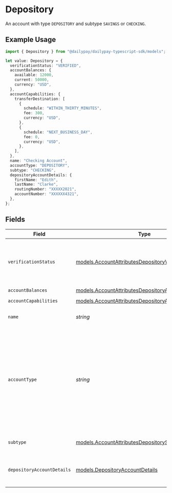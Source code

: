 # Depository

An account with type `DEPOSITORY` and subtype `SAVINGS` or `CHECKING`.

## Example Usage

```typescript
import { Depository } from "@dailypay/dailypay-typescript-sdk/models";

let value: Depository = {
  verificationStatus: "VERIFIED",
  accountBalances: {
    available: 12000,
    current: 50000,
    currency: "USD",
  },
  accountCapabilities: {
    transferDestination: [
      {
        schedule: "WITHIN_THIRTY_MINUTES",
        fee: 300,
        currency: "USD",
      },
      {
        schedule: "NEXT_BUSINESS_DAY",
        fee: 0,
        currency: "USD",
      },
    ],
  },
  name: "Checking Account",
  accountType: "DEPOSITORY",
  subtype: "CHECKING",
  depositoryAccountDetails: {
    firstName: "Edith",
    lastName: "Clarke",
    routingNumber: "XXXXX2021",
    accountNumber: "XXXXXX4321",
  },
};
```

## Fields

| Field                                                                                                                                                                  | Type                                                                                                                                                                   | Required                                                                                                                                                               | Description                                                                                                                                                            | Example                                                                                                                                                                |
| ---------------------------------------------------------------------------------------------------------------------------------------------------------------------- | ---------------------------------------------------------------------------------------------------------------------------------------------------------------------- | ---------------------------------------------------------------------------------------------------------------------------------------------------------------------- | ---------------------------------------------------------------------------------------------------------------------------------------------------------------------- | ---------------------------------------------------------------------------------------------------------------------------------------------------------------------- |
| `verificationStatus`                                                                                                                                                   | [models.AccountAttributesDepositoryVerificationStatus](../models/accountattributesdepositoryverificationstatus.md)                                                     | :heavy_check_mark:                                                                                                                                                     | A code that indicates the status of an account that is a destination for funds.                                                                                        | VERIFIED                                                                                                                                                               |
| `accountBalances`                                                                                                                                                      | [models.AccountAttributesDepositoryAccountBalances](../models/accountattributesdepositoryaccountbalances.md)                                                           | :heavy_check_mark:                                                                                                                                                     | N/A                                                                                                                                                                    |                                                                                                                                                                        |
| `accountCapabilities`                                                                                                                                                  | [models.AccountAttributesDepositoryAccountCapabilities](../models/accountattributesdepositoryaccountcapabilities.md)                                                   | :heavy_check_mark:                                                                                                                                                     | N/A                                                                                                                                                                    |                                                                                                                                                                        |
| `name`                                                                                                                                                                 | *string*                                                                                                                                                               | :heavy_check_mark:                                                                                                                                                     | Display name for this account.                                                                                                                                         | Checking Account                                                                                                                                                       |
| `accountType`                                                                                                                                                          | *string*                                                                                                                                                               | :heavy_check_mark:                                                                                                                                                     | The type of account. It differentiates between depository accounts (e.g. bank account), cards (e.g. debit) and earnings balance type of accounts (e.g. on demand pay). |                                                                                                                                                                        |
| `subtype`                                                                                                                                                              | [models.AccountAttributesDepositorySubtype](../models/accountattributesdepositorysubtype.md)                                                                           | :heavy_check_mark:                                                                                                                                                     | The subtype of the account.                                                                                                                                            | CHECKING                                                                                                                                                               |
| `depositoryAccountDetails`                                                                                                                                             | [models.DepositoryAccountDetails](../models/depositoryaccountdetails.md)                                                                                               | :heavy_check_mark:                                                                                                                                                     | The banking details of the account and account holder.                                                                                                                 |                                                                                                                                                                        |
